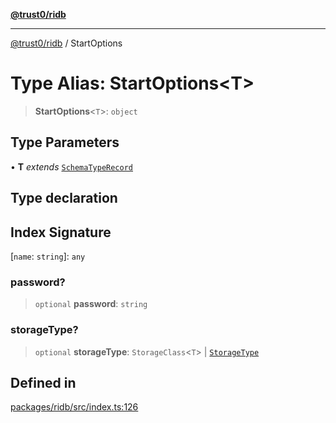 [**@trust0/ridb**](../README.md)

***

[@trust0/ridb](../README.md) / StartOptions

# Type Alias: StartOptions\<T\>

> **StartOptions**\<`T`\>: `object`

## Type Parameters

• **T** *extends* [`SchemaTypeRecord`](SchemaTypeRecord.md)

## Type declaration

## Index Signature

 \[`name`: `string`\]: `any`

### password?

> `optional` **password**: `string`

### storageType?

> `optional` **storageType**: `StorageClass`\<`T`\> \| [`StorageType`](../enumerations/StorageType.md)

## Defined in

[packages/ridb/src/index.ts:126](https://github.com/elribonazo/RIDB/blob/34575303e94cb4910ffa833ab354c3c4c328d81d/packages/ridb/src/index.ts#L126)
